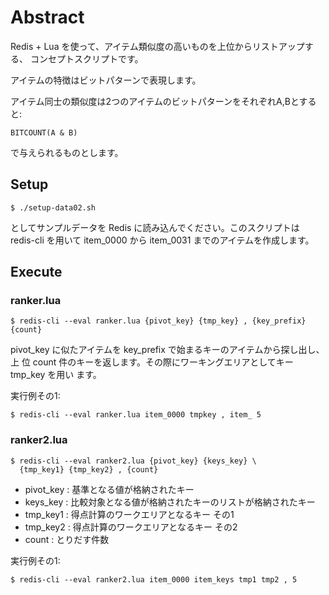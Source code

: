# Abstract

Redis + Lua を使って、アイテム類似度の高いものを上位からリストアップする、
コンセプトスクリプトです。

アイテムの特徴はビットパターンで表現します。

アイテム同士の類似度は2つのアイテムのビットパターンをそれぞれA,Bとすると:

    BITCOUNT(A & B)

で与えられるものとします。

## Setup

    $ ./setup-data02.sh

としてサンプルデータを Redis に読み込んでください。このスクリプトは redis-cli
を用いて item\_0000 から item\_0031 までのアイテムを作成します。

## Execute

### ranker.lua

    $ redis-cli --eval ranker.lua {pivot_key} {tmp_key} , {key_prefix} {count}

pivot\_key に似たアイテムを key\_prefix で始まるキーのアイテムから探し出し、上
位 count 件のキーを返します。その際にワーキングエリアとしてキー tmp\_key を用い
ます。

実行例その1:

    $ redis-cli --eval ranker.lua item_0000 tmpkey , item_ 5

### ranker2.lua

    $ redis-cli --eval ranker2.lua {pivot_key} {keys_key} \
      {tmp_key1} {tmp_key2} , {count}

  * pivot\_key : 基準となる値が格納されたキー
  * keys\_key : 比較対象となる値が格納されたキーのリストが格納されたキー
  * tmp\_key1 : 得点計算のワークエリアとなるキー その1
  * tmp\_key2 : 得点計算のワークエリアとなるキー その2
  * count : とりだす件数

実行例その1:

    $ redis-cli --eval ranker2.lua item_0000 item_keys tmp1 tmp2 , 5

